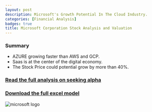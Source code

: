 ```yaml
---
layout: post
description: Microsoft's Growth Potential In The Cloud Industry.
categories: [Financial Analysis] 
badges: true
title: Microsoft Corporation Stock Analysis and Valuation
---
```



### Summary
- AZURE growing faster than AWS and GCP.
- Saas is at the center of the digital economy.
- The Stock Price could potential grow by more than 40%.

### [Read the full analysis on seeking alpha](https://seekingalpha.com/instablog/52414763-mbarak-j-abubakar/5536279-microsofts-growth-potential-in-cloud-industry)
### [Download the full excel model](https://github.com/mjabubakar22/BTC-USD-Price-Prediction/files/8838502/seekingalpha_attachment.4.xlsx)
![microsoft logo](https://user-images.githubusercontent.com/80532199/172021232-2be5e2fe-8c94-467a-9fee-4648e19937b8.png)
